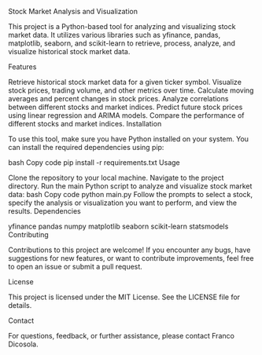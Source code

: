 Stock Market Analysis and Visualization

This project is a Python-based tool for analyzing and visualizing stock market data. It utilizes various libraries such as yfinance, pandas, matplotlib, seaborn, and scikit-learn to retrieve, process, analyze, and visualize historical stock market data.

Features

Retrieve historical stock market data for a given ticker symbol.
Visualize stock prices, trading volume, and other metrics over time.
Calculate moving averages and percent changes in stock prices.
Analyze correlations between different stocks and market indices.
Predict future stock prices using linear regression and ARIMA models.
Compare the performance of different stocks and market indices.
Installation

To use this tool, make sure you have Python installed on your system. You can install the required dependencies using pip:

bash
Copy code
pip install -r requirements.txt
Usage

Clone the repository to your local machine.
Navigate to the project directory.
Run the main Python script to analyze and visualize stock market data:
bash
Copy code
python main.py
Follow the prompts to select a stock, specify the analysis or visualization you want to perform, and view the results.
Dependencies

yfinance
pandas
numpy
matplotlib
seaborn
scikit-learn
statsmodels
Contributing

Contributions to this project are welcome! If you encounter any bugs, have suggestions for new features, or want to contribute improvements, feel free to open an issue or submit a pull request.

License

This project is licensed under the MIT License. See the LICENSE file for details.

Contact

For questions, feedback, or further assistance, please contact Franco Dicosola.
